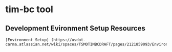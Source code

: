 # tim-bc tool
## Development  Evironment Setup Resources
    [Environment Setup] (https://usdot-carma.atlassian.net/wiki/spaces/TSMOTIMBCDRAFT/pages/2121859093/Environment+setup)

